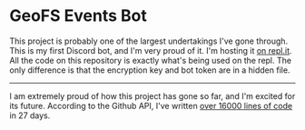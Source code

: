 # GeoFS Events Bot

This project is probably one of the largest undertakings I've gone through. This is my first Discord bot, and I'm very proud of it. I'm hosting it [on repl.it](https://replit.com/@nrod06/events-bot?v=1). All the code on this repository is exactly what's being used on the repl. The only difference is that the encryption key and bot token are in a hidden file.

---

I am extremely proud of how this project has gone so far, and I'm excited for its future. According to the Github API, I've written [over 16000 lines of code](https://api.github.com/repos/nicolas377/events-bot/languages) in 27 days.